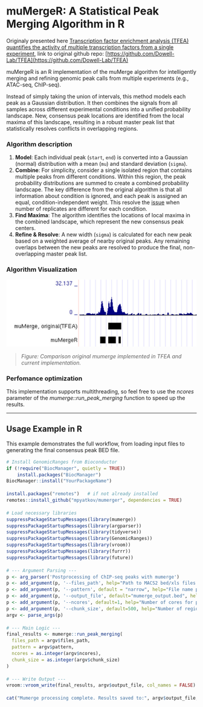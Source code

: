 # muMergeR: A Statistical Peak Merging Algorithm in R

Originaly presented here [Transcription factor enrichment analysis (TFEA) quantifies the activity of multiple transcription factors from a single experiment](https://www.nature.com/articles/s42003-021-02153-7), link to original github repo: [https://github.com/Dowell-Lab/TFEA](https://github.com/Dowell-Lab/TFEA)

muMergeR is an R implementation of the muMerge algorithm for intelligently merging and refining genomic peak calls from multiple experiments (e.g., ATAC-seq, ChIP-seq).

Instead of simply taking the union of intervals, this method models each peak as a Gaussian distribution. It then combines the signals from all samples across different experimental conditions into a unified probability landscape. New, consensus peak locations are identified from the local maxima of this landscape, resulting in a robust master peak list that statistically resolves conflicts in overlapping regions.

### Algorithm description

1.  **Model**: Each individual peak (`start`, `end`) is converted into a Gaussian (normal) distribution with a mean (`mu`) and standard deviation (`sigma`).
2.  **Combine**: For simplicity, consider a single isolated region that contains multiple peaks from different conditions. Within this region, the peak probability distributions are summed to create a combined probability landscape. The key difference from the original algorithm is that all information about condition is ignored, and each peak is assigned an equal, condition-independent weight. This resolve the [issue](https://github.com/Dowell-Lab/TFEA/issues/33) when number of replicates are different for each condition. 
3.  **Find Maxima**: The algorithm identifies the locations of local maxima in the combined landscape, which represent the new consensus peak centers.
4.  **Refine & Resolve**: A new width (`sigma`) is calculated for each new peak based on a weighted average of nearby original peaks. Any remaining overlaps between the new peaks are resolved to produce the final, non-overlapping master peak list.

### Algorithm Visualization

![Illustration of the muMerge algorithm](./docs/comparison.jpg)

> *Figure: Comparison original mumerge implemented in TFEA and current implementation.*

### Perfomance optimization

This implementation supports multithreading, so feel free to use the _ncores_ parameter of the _mumerge::run_peak_merging_ function to speed up the results.


---

## Usage Example in R

This example demonstrates the full workflow, from loading input files to generating the final consensus peak BED file.

```r
# Install GenomicRanges from Bioconductor
if (!require("BiocManager", quietly = TRUE))
    install.packages("BiocManager")
BiocManager::install("YourPackageName")

install.packages("remotes")   # if not already installed
remotes::install_github("mpyatkov/mumerger", dependencies = TRUE)

# Load necessary libraries
suppressPackageStartupMessages(library(mumerge))
suppressPackageStartupMessages(library(argparser))
suppressPackageStartupMessages(library(tidyverse)) 
suppressPackageStartupMessages(library(GenomicRanges))
suppressPackageStartupMessages(library(vroom))
suppressPackageStartupMessages(library(furrr))
suppressPackageStartupMessages(library(future))

# --- Argument Parsing ---
p <- arg_parser('Postprocessing of ChIP-seq peaks with mumerge')
p <- add_argument(p, '--files_path', help="Path to MACS2 bed/xls files.")
p <- add_argument(p, '--pattern', default = "narrow", help="File name pattern")
p <- add_argument(p, '--output_file', default="mumerge_output.bed", help="Output BED file.")
p <- add_argument(p, '--ncores', default=1, help="Number of cores for processing.")
p <- add_argument(p, '--chunk_size', default=500, help="Number of regions per chunk for parallel processing.")
argv <- parse_args(p)

# --- Main Logic ---
final_results <- mumerge::run_peak_merging(
  files_path = argv$files_path,
  pattern = argv$pattern,
  ncores = as.integer(argv$ncores),
  chunk_size = as.integer(argv$chunk_size)
)

# --- Write Output ---
vroom::vroom_write(final_results, argv$output_file, col_names = FALSE)

cat("Mumerge processing complete. Results saved to:", argv$output_file, "\n")
```
